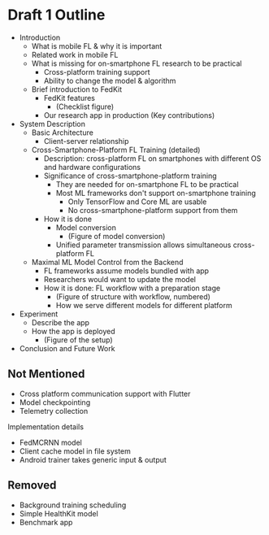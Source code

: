 # Draft 1 Outline

- Introduction
    - What is mobile FL & why it is important
    - Related work in mobile FL
    - What is missing for on-smartphone FL research to be practical
        - Cross-platform training support
        - Ability to change the model & algorithm
    - Brief introduction to FedKit
        - FedKit features
            - (Checklist figure)
        - Our research app in production (Key contributions)
- System Description
    - Basic Architecture
        - Client-server relationship
    - Cross-Smartphone-Platform FL Training (detailed)
        - Description: cross-platform FL on smartphones with different OS and
            hardware configurations
        - Significance of cross-smartphone-platform training
            - They are needed for on-smartphone FL to be practical
            - Most ML frameworks don't support on-smartphone training
                - Only TensorFlow and Core ML are usable
                - No cross-smartphone-platform support from them
        - How it is done
            - Model conversion
                - (Figure of model conversion)
            - Unified parameter transmission allows simultaneous
                cross-platform FL
                <!-- TODO: Better naming. -->
    - Maximal ML Model Control from the Backend
        - FL frameworks assume models bundled with app
        - Researchers would want to update the model
        - How it is done: FL workflow with a preparation stage
            - (Figure of structure with workflow, numbered)
            - How we serve different models for different platform
- Experiment
    - Describe the app
    - How the app is deployed
        - (Figure of the setup)
- Conclusion and Future Work

## Not Mentioned

- Cross platform communication support with Flutter
- Model checkpointing
- Telemetry collection

Implementation details

- FedMCRNN model
- Client cache model in file system
- Android trainer takes generic input & output

## Removed

- Background training scheduling
- Simple HealthKit model
- Benchmark app
